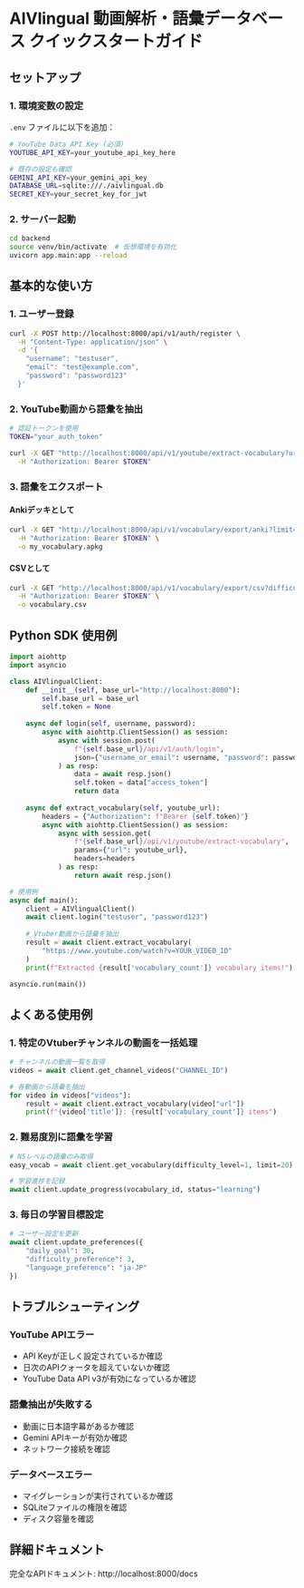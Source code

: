# AIVlingual 動画解析・語彙データベース クイックスタートガイド

## セットアップ

### 1. 環境変数の設定

`.env` ファイルに以下を追加：

```bash
# YouTube Data API Key (必須)
YOUTUBE_API_KEY=your_youtube_api_key_here

# 既存の設定も確認
GEMINI_API_KEY=your_gemini_api_key
DATABASE_URL=sqlite:///./aivlingual.db
SECRET_KEY=your_secret_key_for_jwt
```

### 2. サーバー起動

```bash
cd backend
source venv/bin/activate  # 仮想環境を有効化
uvicorn app.main:app --reload
```

## 基本的な使い方

### 1. ユーザー登録

```bash
curl -X POST http://localhost:8000/api/v1/auth/register \
  -H "Content-Type: application/json" \
  -d '{
    "username": "testuser",
    "email": "test@example.com", 
    "password": "password123"
  }'
```

### 2. YouTube動画から語彙を抽出

```bash
# 認証トークンを使用
TOKEN="your_auth_token"

curl -X GET "http://localhost:8000/api/v1/youtube/extract-vocabulary?url=https://www.youtube.com/watch?v=VIDEO_ID" \
  -H "Authorization: Bearer $TOKEN"
```

### 3. 語彙をエクスポート

#### Ankiデッキとして
```bash
curl -X GET "http://localhost:8000/api/v1/vocabulary/export/anki?limit=100" \
  -H "Authorization: Bearer $TOKEN" \
  -o my_vocabulary.apkg
```

#### CSVとして
```bash
curl -X GET "http://localhost:8000/api/v1/vocabulary/export/csv?difficulty_level=3" \
  -H "Authorization: Bearer $TOKEN" \
  -o vocabulary.csv
```

## Python SDK 使用例

```python
import aiohttp
import asyncio

class AIVlingualClient:
    def __init__(self, base_url="http://localhost:8000"):
        self.base_url = base_url
        self.token = None
    
    async def login(self, username, password):
        async with aiohttp.ClientSession() as session:
            async with session.post(
                f"{self.base_url}/api/v1/auth/login",
                json={"username_or_email": username, "password": password}
            ) as resp:
                data = await resp.json()
                self.token = data["access_token"]
                return data
    
    async def extract_vocabulary(self, youtube_url):
        headers = {"Authorization": f"Bearer {self.token}"}
        async with aiohttp.ClientSession() as session:
            async with session.get(
                f"{self.base_url}/api/v1/youtube/extract-vocabulary",
                params={"url": youtube_url},
                headers=headers
            ) as resp:
                return await resp.json()

# 使用例
async def main():
    client = AIVlingualClient()
    await client.login("testuser", "password123")
    
    # Vtuber動画から語彙を抽出
    result = await client.extract_vocabulary(
        "https://www.youtube.com/watch?v=YOUR_VIDEO_ID"
    )
    print(f"Extracted {result['vocabulary_count']} vocabulary items!")

asyncio.run(main())
```

## よくある使用例

### 1. 特定のVtuberチャンネルの動画を一括処理

```python
# チャンネルの動画一覧を取得
videos = await client.get_channel_videos("CHANNEL_ID")

# 各動画から語彙を抽出
for video in videos["videos"]:
    result = await client.extract_vocabulary(video["url"])
    print(f"{video['title']}: {result['vocabulary_count']} items")
```

### 2. 難易度別に語彙を学習

```python
# N5レベルの語彙のみ取得
easy_vocab = await client.get_vocabulary(difficulty_level=1, limit=20)

# 学習進捗を記録
await client.update_progress(vocabulary_id, status="learning")
```

### 3. 毎日の学習目標設定

```python
# ユーザー設定を更新
await client.update_preferences({
    "daily_goal": 30,
    "difficulty_preference": 3,
    "language_preference": "ja-JP"
})
```

## トラブルシューティング

### YouTube APIエラー
- API Keyが正しく設定されているか確認
- 日次のAPIクォータを超えていないか確認
- YouTube Data API v3が有効になっているか確認

### 語彙抽出が失敗する
- 動画に日本語字幕があるか確認
- Gemini APIキーが有効か確認
- ネットワーク接続を確認

### データベースエラー
- マイグレーションが実行されているか確認
- SQLiteファイルの権限を確認
- ディスク容量を確認

## 詳細ドキュメント

完全なAPIドキュメント: http://localhost:8000/docs